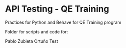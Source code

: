 ﻿# API Testing - QE Training

Practices for Python and Behave for QE Training program

Folder for scripts and code for:

Pablo Zubieta Ortuño‎
Test